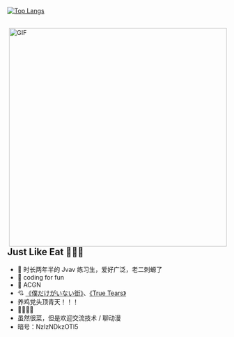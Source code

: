 
  [![Top Langs](https://github-readme-stats.vercel.app/api/top-langs/?username=antigenMHC&exclude_repo=github-readme-stats,Blog&layout=compact)](https://github.com/anuraghazra/github-readme-stats)

<p> 
  <br/>
  <img hight="400" width="500" alt="GIF" align="right" src="https://antigenmhc-erciyuan.oss-cn-hangzhou.aliyuncs.com/1439881004_tumblr_ndewn16LCr1trs7ugo1_500.gif">

##  Just Like Eat 🌭🌮🌯

- :orange_book: 时长两年半的 Jvav 练习生，爱好广泛，老二刺螈了
- :hammer: coding for fun
- 👴 ACGN
- 💘 [《僕だけがいない街》](https://www.bilibili.com/bangumi/play/ss3096/?from=search&seid=14813002507578755360)、[《True Tears》](https://www.bilibili.com/bangumi/play/ss2910/?from=search&seid=12856244231300800600) 
- 养鸡党头顶青天！！！
- 🤺🤺🤺🤺 
- 虽然很菜，但是欢迎交流技术 / 聊动漫
- 暗号：NzIzNDkzOTI5

</p>

